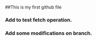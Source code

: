 ##This is my first github file
### Add to test fetch operation.
### Add some modifications on branch.
